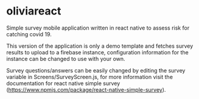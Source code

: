 # oliviareact

Simple survey mobile application written in react native to assess risk for catching covid 19.


This version of the application is only a demo template and fetches survey results to upload to a firebase instance, configuration information for the instance can be changed to use with your own. 

Survey questions/answers can be easily changed by editing the survey variable in Screens/SurveyScreen.js, for more information visit the documentation for react native simple survey (https://www.npmjs.com/package/react-native-simple-survey).


